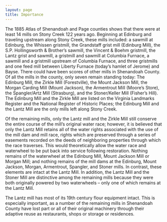 ```yaml
---
layout: page
title: Importance
---
```


The 1885 Atlas of Shenandoah and Page counties shows that there were at least 14 mills on Stony Creek 122 years ago.  Beginning at Edinburg and traveling upstream along Stony Creek, these mills included:  a sawmill at Edinburg, the Whissen gristmill, the Grandstaff grist mill (Edinburg Mill), the S.P. Hollingsworth & Brother’s sawmill, the Vincent & Boehm gristmill, the Lantz grist and sawmill, a gristmill and sawmill at Columbia Furnace, a sawmill and a gristmill upstream of Columbia Furnace, and three gristmills and one feed mill between Liberty Furnace (today’s hamlet of Jerome) and Bayse.  There could have been scores of other mills in Shenandoah County.  Of all the mills in the county, only seven remain standing today:  The Edinburg Mill, the Zirkle Mill (Forestville), the Mount Jackson Mill, the Morgan Carding Mill (Mount Jackson), the Armentrout Mill (Moore’s Store), the Spangler/Artz Mill (Strasburg), and the Stoner/Keller Mill (Fisher’s Hill).   The Edinburg Mill and the Zirkle Mill are listed on the Virginia Landmarks Register and the National Register of Historic Places; the Edinburg Mill and the Lantz Mill are the only mills left along Stony Creek.
 
Of the remaining mills, only the Lantz mill and the Zirkle Mill still conserve the entire course of the mill’s original water race; however, it is believed that only the Lantz Mill retains all of the water rights associated with the use of the mill dam and mill race, rights which are preserved through a series of easements recorded on the deeds of neighboring properties through which the race traverses.  This would theoretically allow the water race and waterwheel to be put back into service following restoration.  Nothing remains of the waterwheel at the Edinburg Mill, Mount  Jackson Mill or Morgan Mill; and nothing remains of the mill dams at the Edinburg, Mount Jackson, Morgan, Armentrout, Spangler, and Stoner mills.  In contrast, these elements are intact at the Lantz Mill.  In addition, the Lantz Mill and the Stoner Mill are distinctive among the remaining mills because they were both originally powered by two waterwheels – only one of which remains at the Lantz Mill.
 
The Lantz mill has most of its 19th century flour equipment intact.  This is especially important, as a number of the remaining mills in Shenandoah County have lost part or all of their original machinery through their adaptive reuse as restaurants, shops or storage or residences.
